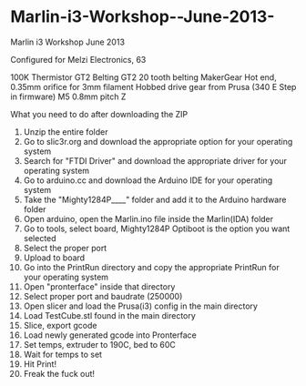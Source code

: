 Marlin-i3-Workshop--June-2013-
==============================

Marlin i3 Workshop June 2013

Configured for Melzi Electronics, 63

100K Thermistor
GT2 Belting
GT2 20 tooth belting
MakerGear Hot end, 0.35mm orifice for 3mm filament
Hobbed drive gear from Prusa (340 E Step in firmware)
M5 0.8mm pitch Z

What you need to do after downloading the ZIP

1. Unzip the entire folder
2. Go to slic3r.org and download the appropriate option for your operating system
3. Search for "FTDI Driver" and download the appropriate driver for your operating system
4. Go to arduino.cc and download the Arduino IDE for your operating system
5. Take the "Mighty1284P____" folder and add it to the Arduino hardware folder
6. Open arduino, open the Marlin.ino file inside the Marlin(IDA) folder
7. Go to tools, select board, Mighty1284P Optiboot is the option you want selected
8. Select the proper port
9. Upload to board
10. Go into the PrintRun directory and copy the appropriate PrintRun for your operating system
11. Open "pronterface" inside that directory
12. Select proper port and baudrate (250000)
13. Open slicer and load the Prusa(i3) config in the main directory
14. Load TestCube.stl found in the main directory
15. Slice, export gcode
16. Load newly generated gcode into Pronterface
17. Set temps, extruder to 190C, bed to 60C
18. Wait for temps to set
19. Hit Print!
20. Freak the fuck out!